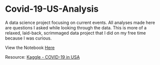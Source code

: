 # Covid-19-US-Analysis
A data science project focusing on current events. All analyses made here are questions I asked while looking through the data. This is more of a relaxed, laid-back, scrimmaged data project that I did on my free time because I was curious.

View the Notebook [Here](https://nbviewer.jupyter.org/github/gianmillare/Covid-19-US-Analysis/blob/main/COVID-19%20Analysis.ipynb)  

Resource: [Kaggle - COVID-19 in USA](https://www.kaggle.com/sudalairajkumar/covid19-in-usa)
